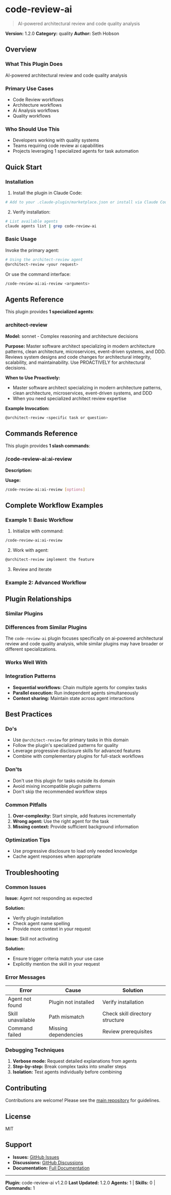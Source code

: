 # code-review-ai

> AI-powered architectural review and code quality analysis

**Version:** 1.2.0
**Category:** quality
**Author:** Seth Hobson

## Overview

### What This Plugin Does

AI-powered architectural review and code quality analysis

### Primary Use Cases

- Code Review workflows
- Architecture workflows
- Ai Analysis workflows
- Quality workflows

### Who Should Use This

- Developers working with quality systems
- Teams requiring code review ai capabilities
- Projects leveraging 1 specialized agents for task automation

## Quick Start

### Installation

1. Install the plugin in Claude Code:
```bash
# Add to your .claude-plugin/marketplace.json or install via Claude Code CLI
```

2. Verify installation:
```bash
# List available agents
claude agents list | grep code-review-ai
```

### Basic Usage

Invoke the primary agent:
```bash
# Using the architect-review agent
@architect-review <your request>
```

Or use the command interface:
```bash
/code-review-ai:ai-review <arguments>
```

## Agents Reference

This plugin provides **1 specialized agents**:

### architect-review

**Model:** sonnet - Complex reasoning and architecture decisions

**Purpose:** Master software architect specializing in modern architecture patterns, clean architecture, microservices, event-driven systems, and DDD. Reviews system designs and code changes for architectural integrity, scalability, and maintainability. Use PROACTIVELY for architectural decisions.

**When to Use Proactively:**
- Master software architect specializing in modern architecture patterns, clean architecture, microservices, event-driven systems, and DDD
- When you need specialized architect review expertise

**Example Invocation:**
```bash
@architect-review <specific task or question>
```

## Commands Reference

This plugin provides **1 slash commands**:

### /code-review-ai:ai-review

**Description:** 

**Usage:**
```bash
/code-review-ai:ai-review [options]
```

## Complete Workflow Examples

### Example 1: Basic Workflow

1. Initialize with command:
```bash
/code-review-ai:ai-review
```

2. Work with agent:
```bash
@architect-review implement the feature
```

3. Review and iterate

### Example 2: Advanced Workflow


## Plugin Relationships

### Similar Plugins


### Differences from Similar Plugins

The `code-review-ai` plugin focuses specifically on ai-powered architectural review and code quality analysis, while similar plugins may have broader or different specializations.

### Works Well With


### Integration Patterns

- **Sequential workflows:** Chain multiple agents for complex tasks
- **Parallel execution:** Run independent agents simultaneously
- **Context sharing:** Maintain state across agent interactions

## Best Practices

### Do's

- Use `@architect-review` for primary tasks in this domain
- Follow the plugin's specialized patterns for quality
- Leverage progressive disclosure skills for advanced features
- Combine with complementary plugins for full-stack workflows

### Don'ts

- Don't use this plugin for tasks outside its domain
- Avoid mixing incompatible plugin patterns
- Don't skip the recommended workflow steps

### Common Pitfalls

1. **Over-complexity:** Start simple, add features incrementally
2. **Wrong agent:** Use the right agent for the task
3. **Missing context:** Provide sufficient background information

### Optimization Tips

- Use progressive disclosure to load only needed knowledge
- Cache agent responses when appropriate

## Troubleshooting

### Common Issues

**Issue:** Agent not responding as expected

**Solution:**
- Verify plugin installation
- Check agent name spelling
- Provide more context in your request

**Issue:** Skill not activating

**Solution:**
- Ensure trigger criteria match your use case
- Explicitly mention the skill in your request

### Error Messages


| Error | Cause | Solution |
|-------|-------|----------|
| Agent not found | Plugin not installed | Verify installation |
| Skill unavailable | Path mismatch | Check skill directory structure |
| Command failed | Missing dependencies | Review prerequisites |

### Debugging Techniques

1. **Verbose mode:** Request detailed explanations from agents
2. **Step-by-step:** Break complex tasks into smaller steps
3. **Isolation:** Test agents individually before combining


## Contributing

Contributions are welcome! Please see the [main repository](https://github.com/wshobson/agents) for guidelines.

## License

MIT

## Support

- **Issues:** [GitHub Issues](https://github.com/wshobson/agents/issues)
- **Discussions:** [GitHub Discussions](https://github.com/wshobson/agents/discussions)
- **Documentation:** [Full Documentation](https://github.com/wshobson/agents)

---

**Plugin:** code-review-ai v1.2.0
**Last Updated:** 1.2.0
**Agents:** 1 | **Skills:** 0 | **Commands:** 1
